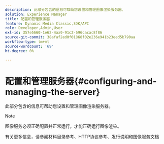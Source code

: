 ```yaml
---
description: 此部分包含的信息可帮助您设置和管理图像渲染服务器。
solution: Experience Manager
title: 配置和管理服务器
feature: Dynamic Media Classic,SDK/API
role: Developer,Admin,User
exl-id: 357e5660-1e62-4aa0-91c2-696cacac8f86
source-git-commit: 38afaf2ed0f01868f02e236e941b23eed5b790aa
workflow-type: tm+mt
source-wordcount: '69'
ht-degree: 0%

---
```


# 配置和管理服务器{#configuring-and-managing-the-server}

此部分包含的信息可帮助您设置和管理图像渲染服务器。

>[!NOTE]
>
>图像服务必须正确配置并正常运行，才能正确运行图像渲染。

有关更多信息，请参阅材料目录参考、HTTP协议参考、发行说明和图像服务文档
